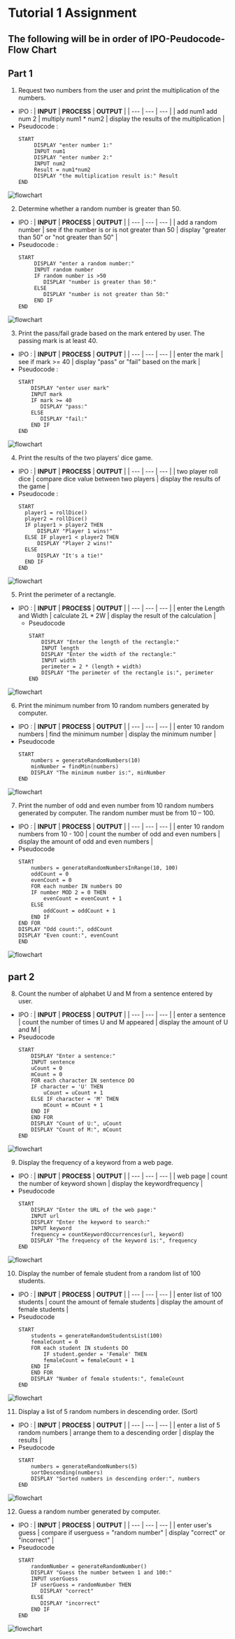 # Tutorial 1 Assignment
## The following will be in order of IPO-Peudocode-Flow Chart
## Part 1
1. Request two numbers from the user and print the multiplication of the numbers.
- IPO :
    | **INPUT** | **PROCESS** | **OUTPUT** |
   | --- | --- | --- |
  | add num1 add num 2 | multiply num1 * num2 |  display the results of the multiplication |
- Pseudocode :
  ```plain text
  START
       DISPLAY "enter number 1:"
       INPUT num1
       DISPLAY "enter number 2:"
       INPUT num2
       Result = num1*num2
       DISPLAY "the multiplication result is:" Result
  END
![flowchart](https://github.com/Fatemeh-Zaeri/WIX1002-T-L/blob/main/QS1.drawio.png)

2. Determine whether a random number is greater than 50.
- IPO :
  | **INPUT** | **PROCESS** | **OUTPUT** |
  | --- | --- | --- |
  | add a random number | see if the number is or is not greater than 50 | display "greater than 50" or "not greater than 50" |
- Pseudocode :
  ```plain text
  START
       DISPLAY "enter a random number:"
       INPUT random number
       IF random number is >50
          DISPLAY "number is greater than 50:"
       ELSE
          DISPLAY "number is not greater than 50:"
       END IF
  END
![flowchart](https://github.com/Fatemeh-Zaeri/WIX1002-T-L/blob/main/QS2.drawio.png)

3. Print the pass/fail grade based on the mark entered by user. The passing mark is at
least 40.
- IPO :
    | **INPUT** | **PROCESS** | **OUTPUT** |
  | --- | --- | --- |
  | enter the mark | see if mark >= 40 | display "pass" or "fail" based on the mark |
- Pseudocode :
  ```plain text
  START
      DISPLAY "enter user mark"
      INPUT mark
      IF mark >= 40
         DISPLAY "pass:"
      ELSE
         DISPLAY "fail:"
      END IF
  END
![flowchart](https://github.com/Fatemeh-Zaeri/WIX1002-T-L/blob/main/QS3.drawio.png)

4. Print the results of the two players’ dice game.
- IPO :
   | **INPUT** | **PROCESS** | **OUTPUT** |
  | --- | --- | --- |
  | two player roll dice | compare dice value between two players | display the results of the game |
- Pseudocode :
  ```plain text
  START
    player1 = rollDice()
    player2 = rollDice()
    IF player1 > player2 THEN
        DISPLAY "Player 1 wins!"
    ELSE IF player1 < player2 THEN
        DISPLAY "Player 2 wins!"
    ELSE
        DISPLAY "It's a tie!"
    END IF
  END
![flowchart](https://github.com/Fatemeh-Zaeri/WIX1002-T-L/blob/main/QS4.drawio.png)

5. Print the perimeter of a rectangle.
- IPO :
     | **INPUT** | **PROCESS** | **OUTPUT** |
  | --- | --- | --- |
  | enter the Length and Width | calculate 2L * 2W | display the result of the calculation |
  - Pseudocode
    ```plain text
    START
        DISPLAY "Enter the length of the rectangle:"
        INPUT length
        DISPLAY "Enter the width of the rectangle:"
        INPUT width
        perimeter = 2 * (length + width)
        DISPLAY "The perimeter of the rectangle is:", perimeter
    END
![flowchart](https://github.com/Fatemeh-Zaeri/WIX1002-T-L/blob/main/QS5.drawio.png)
    
6. Print the minimum number from 10 random numbers generated by computer.
- IPO :
     | **INPUT** | **PROCESS** | **OUTPUT** |
  | --- | --- | --- |
  | enter 10 random numbers | find the minimum number | display the minimum number |
- Pseudocode
    ```plain text
    START
        numbers = generateRandomNumbers(10)
        minNumber = findMin(numbers)
        DISPLAY "The minimum number is:", minNumber
    END
![flowchart](https://github.com/Fatemeh-Zaeri/WIX1002-T-L/blob/main/QS6.drawio.png)

7. Print the number of odd and even number from 10 random numbers generated by
computer. The random number must be from 10 – 100.
- IPO :
     | **INPUT** | **PROCESS** | **OUTPUT** |
  | --- | --- | --- |
  | enter 10 random numbers from 10 - 100 | count the number of odd and even numbers | display the amount of odd and even numbers |
- Pseudocode
    ```plain text
    START
        numbers = generateRandomNumbersInRange(10, 100)
        oddCount = 0
        evenCount = 0
        FOR each number IN numbers DO
        IF number MOD 2 = 0 THEN
            evenCount = evenCount + 1
        ELSE
            oddCount = oddCount + 1
        END IF
    END FOR
    DISPLAY "Odd count:", oddCount
    DISPLAY "Even count:", evenCount
    END
![flowchart](https://github.com/Fatemeh-Zaeri/WIX1002-T-L/blob/main/QS7.drawio.png)

## part 2
8. Count the number of alphabet U and M from a sentence entered by user.
- IPO :
     | **INPUT** | **PROCESS** | **OUTPUT** |
  | --- | --- | --- |
  | enter a sentence | count the number of times U and M appeared | display the amount of U and M |
- Pseudocode
    ```plain text
    START
        DISPLAY "Enter a sentence:"
        INPUT sentence
        uCount = 0
        mCount = 0
        FOR each character IN sentence DO
        IF character = 'U' THEN
            uCount = uCount + 1
        ELSE IF character = 'M' THEN
            mCount = mCount + 1
        END IF
        END FOR
        DISPLAY "Count of U:", uCount
        DISPLAY "Count of M:", mCount
    END
![flowchart](https://github.com/Fatemeh-Zaeri/WIX1002-T-L/blob/main/QS8.drawio.png)

9. Display the frequency of a keyword from a web page.
- IPO :
     | **INPUT** | **PROCESS** | **OUTPUT** |
  | --- | --- | --- |
  | web page | count the number of keyword shown | display the keywordfrequency |
- Pseudocode
    ```plain text
    START
        DISPLAY "Enter the URL of the web page:"
        INPUT url
        DISPLAY "Enter the keyword to search:"
        INPUT keyword
        frequency = countKeywordOccurrences(url, keyword)
        DISPLAY "The frequency of the keyword is:", frequency
    END
![flowchart](https://github.com/Fatemeh-Zaeri/WIX1002-T-L/blob/main/QS9.drawio.png)

10. Display the number of female student from a random list of 100 students.
- IPO :
     | **INPUT** | **PROCESS** | **OUTPUT** |
  | --- | --- | --- |
  | enter list of 100 students | count the amount of female students | display the amount of female students |
- Pseudocode
    ```plain text
    START
        students = generateRandomStudentsList(100)
        femaleCount = 0
        FOR each student IN students DO
            IF student.gender = 'Female' THEN
            femaleCount = femaleCount + 1
        END IF
        END FOR
        DISPLAY "Number of female students:", femaleCount
    END
![flowchart](https://github.com/Fatemeh-Zaeri/WIX1002-T-L/blob/main/QS10.drawio.png)
    
11. Display a list of 5 random numbers in descending order. (Sort)
- IPO :
     | **INPUT** | **PROCESS** | **OUTPUT** |
  | --- | --- | --- |
  | enter a list of 5 random numbers | arrange them to a descending order | display the results |
- Pseudocode
    ```plain text
    START
        numbers = generateRandomNumbers(5)
        sortDescending(numbers)
        DISPLAY "Sorted numbers in descending order:", numbers
    END
![flowchart](https://github.com/Fatemeh-Zaeri/WIX1002-T-L/blob/main/QS11.drawio.png)

12. Guess a random number generated by computer.
- IPO :
     | **INPUT** | **PROCESS** | **OUTPUT** |
  | --- | --- | --- |
  | enter user's guess | compare if userguess = "random number" | display "correct" or "incorrect" |
- Pseudocode
    ```plain text
    START
        randomNumber = generateRandomNumber()
        DISPLAY "Guess the number between 1 and 100:"
        INPUT userGuess
        IF userGuess = randomNumber THEN
           DISPLAY "correct"
        ELSE
           DISPLAY "incorrect"
        END IF
    END
![flowchart](https://github.com/Fatemeh-Zaeri/WIX1002-T-L/blob/main/QS12.drawio.png)







    

